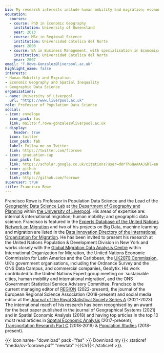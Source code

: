 ```yaml
---
bio: My research interests include human mobility and migration; economic geography and spatial inequality; geographic data science.
education:
  courses:
  - course: PhD in Economic Geography
    institution: University of Queensland
    year: 2013
  - course: MSc in Regional Science
    institution: Universidad Catolica del Norte
    year: 2008
  - course: BA in Business Management, with specialisation in Economics
    institution: Universidad Catolica del Norte
    year: 2007
email: "F.Rowe-Gonzalez@liverpool.ac.uk"
highlight_name: false
interests:
- Human Mobility and Migration
- Economic Geography and Spatial Inequality
- Geographic Data Science
organizations:
- name: University of Liverpool
  url: "https://www.liverpool.ac.uk"
role: Professor of Population Data Science
social:
- icon: envelope
  icon_pack: fas
  link: mailto:f.rowe-gonzalez@liverpool.ac.uk
- display:
    header: true
  icon: twitter
  icon_pack: fab
  label: Follow me on Twitter
  link: https://twitter.com/fcorowe
- icon: graduation-cap
  icon_pack: fas
  link: https://scholar.google.co.uk/citations?user=d8rThGQAAAAJ&hl=en
- icon: github
  icon_pack: fab
  link: https://github.com/fcorowe
superuser: true
title: Francisco Rowe
---
```


Francisco Rowe is Professor in Population Data Science and the Lead of the [Geographic Data Science Lab](http://geographicdatascience.com) at [the Department of Geography and Planning](http://www.liv.ac.uk/geography-and-planning/) within [the University of Liverpool](https://www.liverpool.ac.uk). His areas of expertise are: internal & international migration; human mobility; and geographic data science. Francisco is featured in the [Experts Database of the United Nations Network on Migration](https://migrationnetwork.un.org/hub/experts-database) and two of his projects on Big Data, machine learning and migration are listed in the [Data Innovation Directory of the International Organization for Migration](https://www.migrationdataportal.org/data-innovation). He has been invited to present his research at the United Nations Population & Development Division in New York and works closely with the [Global Migration Data Analysis Centre](https://gmdac.iom.int) within International Organization for Migration, the United Nations Economic Commission for Latin America and the Caribbean, the [UK2070 Commission](http://uk2070.org.uk), UK’s government organisations, including the Ordnance Survey and the ONS Data Campus, and commercial companies, Geolytix. His work contributed to the United Nations Expert group meeting on `sustainable cities, human mobility and international migration', and the ONS Government Statistical Service Advisory Committee. Francisco is the current managing editor of [REGION](https://openjournals.wu.ac.at/ojs/index.php/region/) (2022-present), the journal of the European Regional Science Association (2018-present) and social media editor at the [Journal of the Royal Statistical Society Series A](https://rss.onlinelibrary.wiley.com/journal/1467985x) (2021-2023). The international reach of his research has been recognised by an award for the best paper published in the journal of Geographical Systems (2021) and in Spatial Economic Analysis (2018) and having top articles in the top 10 most read articles in [Spatial Economic Analysis](https://doi.org/10.1080/17421772.2017.1273541) (2017-present), [Transportation Research Part C](https://doi.org/10.1016/j.trc.2017.11.005) (2018-2019) & [Population Studies](https://doi.org/10.1080/00324728.2017.1416155) (2018-present).

{{< icon name="download" pack="fas" >}} Download my {{< staticref "media/cv-fcorowe.pdf" "newtab" >}}CV{{< /staticref >}}.
